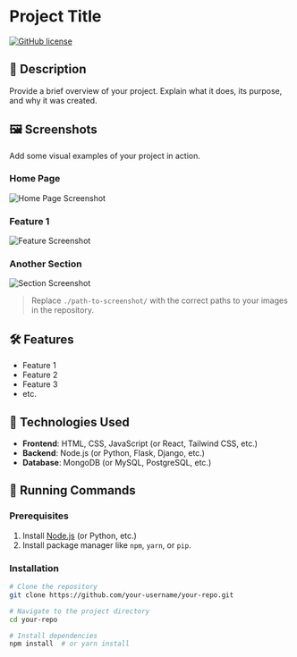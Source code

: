 # Project Title

[![GitHub license](https://img.shields.io/badge/license-MIT-blue.svg)](LICENSE)

## 📜 Description
Provide a brief overview of your project. Explain what it does, its purpose, and why it was created. 

## 🖼️ Screenshots
Add some visual examples of your project in action.

### **Home Page**
![Home Page Screenshot](./path-to-screenshot/homepage.png)

### **Feature 1**
![Feature Screenshot](./path-to-screenshot/feature1.png)

### **Another Section**
![Section Screenshot](./path-to-screenshot/section.png)

> Replace `./path-to-screenshot/` with the correct paths to your images in the repository.

## 🛠️ Features
- Feature 1
- Feature 2
- Feature 3
- etc.

## 🚀 Technologies Used
- **Frontend**: HTML, CSS, JavaScript (or React, Tailwind CSS, etc.)
- **Backend**: Node.js (or Python, Flask, Django, etc.)
- **Database**: MongoDB (or MySQL, PostgreSQL, etc.)

## 🏃 Running Commands

### **Prerequisites**
1. Install [Node.js](https://nodejs.org/) (or Python, etc.)
2. Install package manager like `npm`, `yarn`, or `pip`.

### **Installation**
```bash
# Clone the repository
git clone https://github.com/your-username/your-repo.git

# Navigate to the project directory
cd your-repo

# Install dependencies
npm install  # or yarn install
